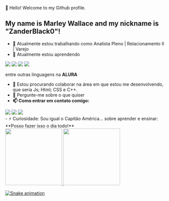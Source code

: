 👋 Hello! Welcome to my Github profile.
## My name is Marley Wallace and my nickname is "ZanderBlack0"!


- 🔭 Atualmente estou trabalhando como Analista Pleno | Relacionamento II | Varejo
- 🌱 Atualmente estou aprendendo

<img loading="lazy" src="https://cdn.jsdelivr.net/gh/devicons/devicon@latest/icons/javascript/javascript-original.svg" />
<img loading="lazy" src="https://cdn.jsdelivr.net/gh/devicons/devicon@latest/icons/css3/css3-original-wordmark.svg" />
<img loading="lazy" src="https://cdn.jsdelivr.net/gh/devicons/devicon@latest/icons/cplusplus/cplusplus-original.svg" />
<img loading="lazy" src="https://cdn.jsdelivr.net/gh/devicons/devicon@latest/icons/html5/html5-original-wordmark.svg" />

 entre outras linguagens na **ALURA**
- 👯 Estou procurando colaborar na área em que estou me desenvolvendo, que seria Js; Html; CSS e C++.
- 💬 Pergunte-me sobre o que quiser 
- **📫 Como entrar em contato comigo:**
<div>
<a href= "https://instagram.com/seu-usuário-instagram-aqui" target="_blank"><img loading="lazy" src="https://img.shields.io/badge/-Instagram-%23E4405F?style=for-the-badge&logo=instagram&logoColor=white" target="_blank"></a>
<a href = "marleywallace18@gmail.com"><img loading="lazy" src="https://img.shields.io/badge/Gmail-D14836?style=for-the-badge&logo=gmail&logoColor=white" target="_blank"></a>
<a href= "linkedin.com/in/marley-wallace-15a0bb231" target="_blank"><img loading="lazy" src="https://img.shields.io/badge/-LinkedIn-%230077B5?style=for-the-badge&logo=linkedin&logoColor=white" target="_blank"></a>   
</div>
- ⚡ Curiosidade: Sou igual o Capitão América... sobre aprender e ensinar: **Posso fazer isso o dia todo!**

<div>
<a href="https://github.com/ZanderBlack0">
<img loading="lazy" height="180em" src="https://github-readme-stats.vercel.app/api/top-langs/?username=ZanderBlack0&layout=compact&langs_count=7&theme=dracula"/>
<img loading="lazy" height="180em" src="https://github-readme-stats.vercel.app/api?username=ZanderBlack0&show_icons=true&theme=dracula&include_all_commits=true&count_private=true"/>
</div>

![Snake animation](https://github.com/seu-usuário-aqui/ZanderBlack0/blob/output/github-contribution-grid-snake.svg)
